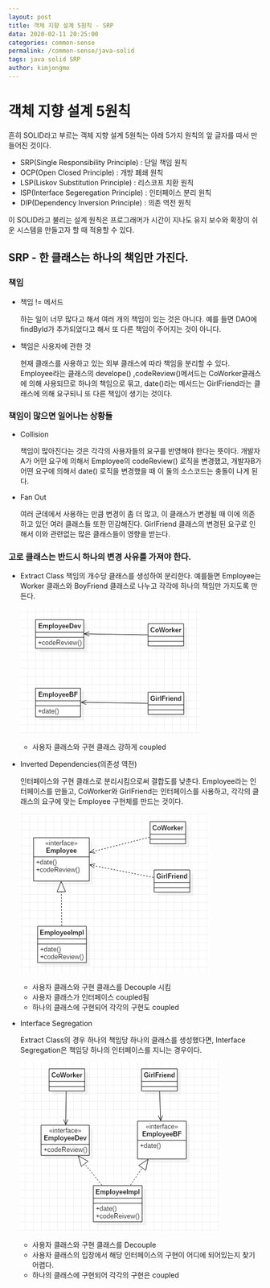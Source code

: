 ```yaml
---
layout: post
title: 객체 지향 설계 5원칙 - SRP
data: 2020-02-11 20:25:00
categories: common-sense
permalink: /common-sense/java-solid
tags: java solid SRP
author: kimjongmo
---
```




# 객체 지향 설계 5원칙

흔히 SOLID라고 부르는 객체 지향 설계 5원칙는 아래 5가지 원칙의 앞 글자를 따서 만들어진 것이다.

- SRP(Single Responsibility Principle) : 단일 책임 원칙
- OCP(Open Closed Principle) : 개방 폐쇄 원칙
- LSP(Liskov Substitution Principle) : 리스코프 치환 원칙
- ISP(Interface Segeregation Principle) : 인터페이스 분리 원칙
- DIP(Dependency Inversion Principle) : 의존 역전 원칙

이 SOLID라고 불리는 설계 원칙은 프로그래머가 시간이 지나도 유지 보수와 확장이 쉬운 시스템을 만들고자 할 때 적용할 수 있다. 



## SRP - 한 클래스는 하나의 책임만 가진다.

### 책임

- 책임 != 메서드

  하는 일이 너무 많다고 해서 여러 개의 책임이 있는 것은 아니다. 예를 들면 DAO에 findById가 추가되었다고 해서 또 다른 책임이 주어지는 것이 아니다. 

- 책임은 사용자에 관한 것

  현재 클래스를 사용하고 있는 외부 클래스에 따라 책임을 분리할 수 있다. Employee라는 클래스의 develope() ,codeReview()메서드는 CoWorker클래스에 의해 사용되므로 하나의 책임으로 묶고, date()라는 메서드는 GirlFriend라는 클래스에 의해 요구되니 또 다른 책임이 생기는 것이다.

### 책임이 많으면 일어나는 상황들

- Collision

  책임이 많아진다는 것은 각각의 사용자들의 요구를 반영해야 한다는 뜻이다. 개발자A가 어떤 요구에 의해서 Employee의 codeReview() 로직을 변경했고, 개발자B가 어떤 요구에 의해서 date() 로직을 변경했을 때 이 둘의 소스코드는 충돌이 나게 된다.

- Fan Out

  여러 군데에서 사용하는 만큼 변경이 좀 더 많고, 이 클래스가 변경될 때 이에 의존하고 있던 여러 클래스들 또한 민감해진다. GirlFriend 클래스의 변경된 요구로 인해서 이와 관련없는 많은 클래스들이 영향을 받는다.

### 고로 클래스는 반드시 하나의 변경 사유를 가져야 한다.

- Extract Class
  책임의 개수당 클래스를 생성하여 분리한다. 예를들면 Employee는 Worker 클래스와 BoyFriend 클래스로 나누고 각각에 하나의 책임만 가지도록 만든다.

  ![](/img/2020-02-12/extract_class.PNG)
  
  - 사용자 클래스와 구현 클래스 강하게 coupled
  
- Inverted Dependencies(의존성 역전)

  인터페이스와 구현 클래스로 분리시킴으로써 결합도를 낮춘다. Employee라는 인터페이스를 만들고, CoWorker와 GirlFriend는 인터페이스를 사용하고, 각각의 클래스의 요구에 맞는 Employee 구현체를 만드는 것이다. 

  ![](/img/2020-02-12/inverted_dependencies.PNG)

  - 사용자 클래스와 구현 클래스를 Decouple 시킴
  - 사용자 클래스가 인터페이스 coupled됨
  - 하나의 클래스에 구현되어 각각의 구현도 coupled

- Interface Segregation

  Extract Class의 경우 하나의 책임당 하나의 클래스를 생성했다면, Interface Segregation은 책임당 하나의 인터페이스를 지니는 경우이다. 

  ![](/img/2020-02-12/interface_segregation.PNG)

  - 사용자 클래스와 구현 클래스를 Decouple
  - 사용자 클래스의 입장에서 해당 인터페이스의 구현이 어디에 되어있는지 찾기 어렵다.
  - 하나의 클래스에 구현되어 각각의 구현은 coupled

